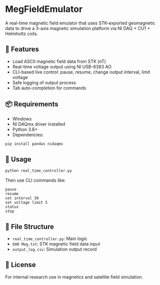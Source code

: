 # MegFieldEmulator

A real-time magnetic field emulator that uses STK-exported geomagnetic data to drive a 3-axis magnetic simulation platform via NI DAQ + CU1 + Helmholtz coils.

## 🔧 Features

- Load ASCII magnetic field data from STK (nT)
- Real-time voltage output using NI USB-6383 AO
- CLI-based live control: pause, resume, change output interval, limit voltage
- Safe logging of output process
- Tab auto-completion for commands

## 📦 Requirements

- Windows
- NI DAQmx driver installed
- Python 3.8+
- Dependencies:

```bash
pip install pandas nidaqmx
```

## 🚀 Usage

```bash
python real_time_controller.py
```

Then use CLI commands like:

```
pause
resume
set interval 30
set voltage limit 5
status
stop
```

## 📁 File Structure

- `real_time_controller.py`: Main logic
- `600 Meg.txt`: STK magnetic field data input
- `output_log.csv`: Simulation output record

## 📌 License

For internal research use in magnetics and satellite field simulation.
